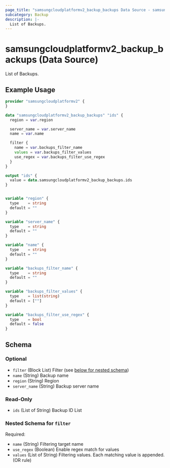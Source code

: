 ```yaml
---
page_title: "samsungcloudplatformv2_backup_backups Data Source - samsungcloudplatformv2"
subcategory: Backup
description: |-
  List of Backups.
---
```


# samsungcloudplatformv2_backup_backups (Data Source)

List of Backups.

## Example Usage

```terraform
provider "samsungcloudplatformv2" {
}

data "samsungcloudplatformv2_backup_backups" "ids" {
  region = var.region

  server_name = var.server_name
  name = var.name

  filter {
    name = var.backups_filter_name
    values = var.backups_filter_values
    use_regex = var.backups_filter_use_regex
  }
}

output "ids" {
  value = data.samsungcloudplatformv2_backup_backups.ids
}


variable "region" {
  type    = string
  default = ""
}

variable "server_name" {
  type    = string
  default = ""
}

variable "name" {
  type    = string
  default = ""
}

variable "backups_filter_name" {
  type    = string
  default = ""
}

variable "backups_filter_values" {
  type    = list(string)
  default = [""]
}

variable "backups_filter_use_regex" {
  type    = bool
  default = false
}
```

<!-- schema generated by tfplugindocs -->
## Schema

### Optional

- `filter` (Block List) Filter (see [below for nested schema](#nestedblock--filter))
- `name` (String) Backup name
- `region` (String) Region
- `server_name` (String) Backup server name

### Read-Only

- `ids` (List of String) Backup ID List

<a id="nestedblock--filter"></a>
### Nested Schema for `filter`

Required:

- `name` (String) Filtering target name
- `use_regex` (Boolean) Enable regex match for values
- `values` (List of String) Filtering values. Each matching value is appended. (OR rule)
